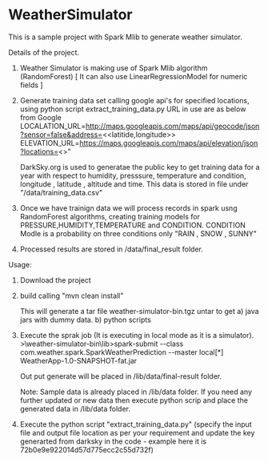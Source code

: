 # WeatherSimulator
This is a sample project with Spark Mlib to generate weather simulator.

Details of the project.

1. Weather Simulator is making use of Spark Mlib algorithm (RandomForest) [ It can also use LinearRegressionModel for numeric fields ]
2. Generate training data set calling google api's for specified locations, using python script extract_training_data.py
    URL in use are as below from Google
    LOCALATION_URL=http://maps.googleapis.com/maps/api/geocode/json?sensor=false&address=<<latitide,longitude>>
	  ELEVATION_URL=https://maps.googleapis.com/maps/api/elevation/json?locations=<<place>>"
    
    DarkSky.org is used to generatae the public key to get training data for a year with respect to humidity, presssure, 
    temperature and condition, longitude , latitude , altitude and time.  This data is stored in file under "/data/training_data.csv"
    
3. Once we have trainign data we will process records in spark usng RandomForest algorithms, creating 
   training models for PRESSURE,HUMIDITY,TEMPERATURE and CONDITION.
   CONDITION Modle is a probability on three conditions only "RAIN , SNOW , SUNNY"
   
4. Processed results are stored in /data/final_result folder.


Usage: 
1. Download the project

2. build calling "mvn clean install" 

   This will generate a tar file weather-simulator-bin.tgz
   untar to get 
    a) java jars with dummy data.
    b) python scripts

3. Execute the sprak job (It is executing in local mode as it is a simulator). 
   <Local Path of untar file>>\weather-simulator-bin\lib>spark-submit --class com.weather.spark.SparkWeatherPrediction --master local[*] WeatherApp-1.0-SNAPSHOT-fat.jar
   
   Out put generate will be placed in /lib/data/final-result folder.
   
	Note: Sample data is already placed in /lib/data folder. If you need any further updated or new data then 
	execute python scrip and place the generated data in /lib/data folder.
    
3. Execute the python script "extract_training_data.py" (specify the input file and output file location as per your requirement 
   and update the key generarted from darksky in the code - example here it is 72b0e9e922014d57d775ecc2c55d732f)
